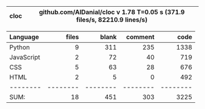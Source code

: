 cloc|github.com/AlDanial/cloc v 1.78  T=0.05 s (371.9 files/s, 82210.9 lines/s)
--- | ---

Language|files|blank|comment|code
:-------|-------:|-------:|-------:|-------:
Python|9|311|235|1338
JavaScript|2|72|40|719
CSS|5|63|28|676
HTML|2|5|0|492
--------|--------|--------|--------|--------
SUM:|18|451|303|3225
